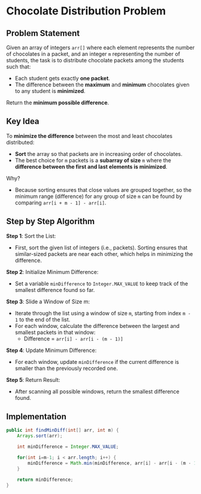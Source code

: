 # Chocolate Distribution Problem

## Problem Statement

Given an array of integers `arr[]` where each element represents the number of chocolates in a packet, and an integer `m` representing the number of students, the task is to distribute chocolate packets among the students such that:

- Each student gets exactly **one packet**.
- The difference between the **maximum** and **minimum** chocolates given to any student is **minimized**.

Return the **minimum possible difference**.

## Key Idea

To **minimize the difference** between the most and least chocolates distributed:

- **Sort** the array so that packets are in increasing order of chocolates.
- The best choice for `m` packets is a **subarray of size** `m` where the **difference between the first and last elements is minimized**.

Why?

- Because sorting ensures that close values are grouped together, so the minimum range (difference) for any group of size `m` can be found by comparing `arr[i + m - 1] - arr[i]`.

## Step by Step Algorithm

**Step 1**: Sort the List:

- First, sort the given list of integers (i.e., packets). Sorting ensures that similar-sized packets are near each other, which helps in minimizing the difference.

**Step 2**: Initialize Minimum Difference:

- Set a variable `minDifference` to `Integer.MAX_VALUE` to keep track of the smallest difference found so far.

**Step 3**: Slide a Window of Size m:

- Iterate through the list using a window of size `m`, starting from index `m - 1` to the end of the list.
- For each window, calculate the difference between the largest and smallest packets in that window:
  - Difference = `arr[i] - arr[i - (m - 1)]`

**Step 4**: Update Minimum Difference:

- For each window, update `minDifference` if the current difference is smaller than the previously recorded one.

**Step 5**: Return Result:

- After scanning all possible windows, return the smallest difference found.

## Implementation

```java
public int findMinDiff(int[] arr, int m) {
    Arrays.sort(arr);

    int minDifference = Integer.MAX_VALUE;

    for(int i=m-1; i < arr.length; i++) {
        minDifference = Math.min(minDifference, arr[i] - arr[i - (m - 1)]);
    }

    return minDifference;
}
```
